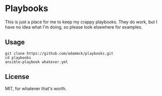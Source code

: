 Playbooks
=========

This is just a place for me to keep my crappy playbooks. They do work, but I
have no idea what I'm doing, so please look elsewhere for examples.


## Usage

    git clone https://github.com/adammck/playbooks.git
    cd playbooks
    ansible-playbook whatever.yml

## License

MIT, for whatever that's worth.
